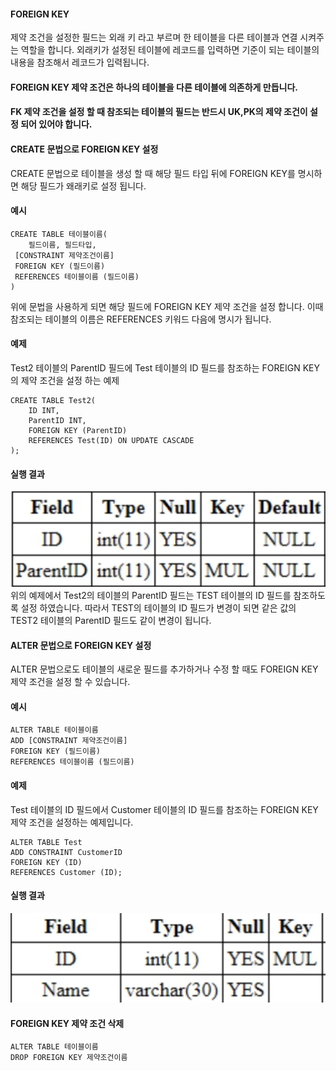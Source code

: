#### FOREIGN KEY 
제약 조건을 설정한 필드는 외래 키 라고 부르며 한 테이블을 다른 테이블과 연결 시켜주는 역할을 합니다.
외래키가 설정된 테이블에 레코드를 입력하면 기준이 되는 테이블의 내용을 참조해서 레코드가 입력됩니다.
#### FOREIGN KEY 제약 조건은 하나의 테이블을 다른 테이블에 의존하게 만듭니다.
#### FK 제약 조건을 설정 할 때 참조되는 테이블의 필드는 반드시 UK,PK의 제약 조건이 설정 되어 있어야 합니다.

#### CREATE 문법으로 FOREIGN KEY 설정
CREATE 문법으로 테이블을 생성 할 때 해당 필드 타입 뒤에 FOREIGN KEY를 명시하면 해당 필드가 왜래키로 설정 됩니다.

#### 예시
```
CREATE TABLE 테이블이름(
    필드이름, 필드타입,
 [CONSTRAINT 제약조건이름]
 FOREIGN KEY (필드이름)
 REFERENCES 테이블이름 (필드이름)
)
```
위에 문법을 사용하게 되면 해당 필드에 FOREIGN KEY 제약 조건을 설정 합니다.
이때 참조되는 테이블의 이름은 REFERENCES 키워드 다음에 명시가 됩니다.

#### 예제
Test2 테이블의 ParentID 필드에 Test 테이블의 ID 필드를 참조하는 FOREIGN KEY의 제약 조건을 설정 하는 예제
```
CREATE TABLE Test2(
    ID INT,
    ParentID INT,
    FOREIGN KEY (ParentID)
    REFERENCES Test(ID) ON UPDATE CASCADE
);
```
#### 실행 결과

![FK1](./img/FK1.png)
위의 예제에서 Test2의 테이블의 ParentID 필드는 TEST 테이블의 ID 필드를 참조하도록 설정 하였습니다.
따라서 TEST의 테이블의 ID 필드가 변경이 되면 같은 값의 TEST2 테이블의 ParentID 필드도 같이 변경이 됩니다.


#### ALTER 문법으로 FOREIGN KEY 설정
ALTER 문법으로도 테이블의 새로운 필드를 추가하거나 수정 할 때도 FOREIGN KEY 제약 조건을 설정 할 수 있습니다.

#### 예시
```
ALTER TABLE 테이블이름
ADD [CONSTRAINT 제약조건이름]
FOREIGN KEY (필드이름)
REFERENCES 테이블이름 (필드이름)
```
#### 예제
Test 테이블의 ID 필드에서 Customer 테이블의 ID 필드를 참조하는 FOREIGN KEY 제약 조건을 설정하는 예제입니다.
```
ALTER TABLE Test
ADD CONSTRAINT CustomerID
FOREIGN KEY (ID)
REFERENCES Customer (ID);
```

#### 실행 결과

![FK2](./img/fk2.png)

#### FOREIGN KEY 제약 조건 삭제
```
ALTER TABLE 테이블이름
DROP FOREIGN KEY 제약조건이름
```

